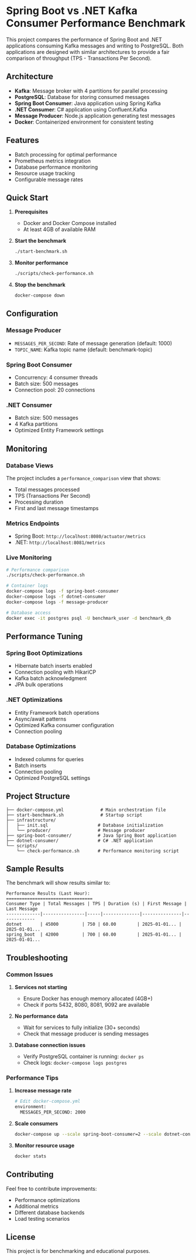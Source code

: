 # Spring Boot vs .NET Kafka Consumer Performance Benchmark

This project compares the performance of Spring Boot and .NET applications consuming Kafka messages and writing to PostgreSQL. Both applications are designed with similar architectures to provide a fair comparison of throughput (TPS - Transactions Per Second).

## Architecture

- **Kafka**: Message broker with 4 partitions for parallel processing
- **PostgreSQL**: Database for storing consumed messages
- **Spring Boot Consumer**: Java application using Spring Kafka
- **.NET Consumer**: C# application using Confluent.Kafka
- **Message Producer**: Node.js application generating test messages
- **Docker**: Containerized environment for consistent testing

## Features

- Batch processing for optimal performance
- Prometheus metrics integration
- Database performance monitoring
- Resource usage tracking
- Configurable message rates

## Quick Start

1. **Prerequisites**
   - Docker and Docker Compose installed
   - At least 4GB of available RAM

2. **Start the benchmark**
   ```bash
   ./start-benchmark.sh
   ```

3. **Monitor performance**
   ```bash
   ./scripts/check-performance.sh
   ```

4. **Stop the benchmark**
   ```bash
   docker-compose down
   ```

## Configuration

### Message Producer
- `MESSAGES_PER_SECOND`: Rate of message generation (default: 1000)
- `TOPIC_NAME`: Kafka topic name (default: benchmark-topic)

### Spring Boot Consumer
- Concurrency: 4 consumer threads
- Batch size: 500 messages
- Connection pool: 20 connections

### .NET Consumer
- Batch size: 500 messages
- 4 Kafka partitions
- Optimized Entity Framework settings

## Monitoring

### Database Views
The project includes a `performance_comparison` view that shows:
- Total messages processed
- TPS (Transactions Per Second)
- Processing duration
- First and last message timestamps

### Metrics Endpoints
- Spring Boot: `http://localhost:8080/actuator/metrics`
- .NET: `http://localhost:8081/metrics`

### Live Monitoring
```bash
# Performance comparison
./scripts/check-performance.sh

# Container logs
docker-compose logs -f spring-boot-consumer
docker-compose logs -f dotnet-consumer
docker-compose logs -f message-producer

# Database access
docker exec -it postgres psql -U benchmark_user -d benchmark_db
```

## Performance Tuning

### Spring Boot Optimizations
- Hibernate batch inserts enabled
- Connection pooling with HikariCP
- Kafka batch acknowledgment
- JPA bulk operations

### .NET Optimizations
- Entity Framework batch operations
- Async/await patterns
- Optimized Kafka consumer configuration
- Connection pooling

### Database Optimizations
- Indexed columns for queries
- Batch inserts
- Connection pooling
- Optimized PostgreSQL settings

## Project Structure

```
├── docker-compose.yml              # Main orchestration file
├── start-benchmark.sh              # Startup script
├── infrastructure/
│   ├── init.sql                   # Database initialization
│   └── producer/                  # Message producer
├── spring-boot-consumer/          # Java Spring Boot application
├── dotnet-consumer/               # C# .NET application
└── scripts/
    └── check-performance.sh       # Performance monitoring script
```

## Sample Results

The benchmark will show results similar to:

```
Performance Results (Last Hour):
=================================
Consumer Type | Total Messages | TPS | Duration (s) | First Message | Last Message
-------------|----------------|-----|--------------|---------------|-------------
dotnet       | 45000         | 750 | 60.00        | 2025-01-01... | 2025-01-01...
spring_boot  | 42000         | 700 | 60.00        | 2025-01-01... | 2025-01-01...
```

## Troubleshooting

### Common Issues

1. **Services not starting**
   - Ensure Docker has enough memory allocated (4GB+)
   - Check if ports 5432, 8080, 8081, 9092 are available

2. **No performance data**
   - Wait for services to fully initialize (30+ seconds)
   - Check that message producer is sending messages

3. **Database connection issues**
   - Verify PostgreSQL container is running: `docker ps`
   - Check logs: `docker-compose logs postgres`

### Performance Tips

1. **Increase message rate**
   ```bash
   # Edit docker-compose.yml
   environment:
     MESSAGES_PER_SECOND: 2000
   ```

2. **Scale consumers**
   ```bash
   docker-compose up --scale spring-boot-consumer=2 --scale dotnet-consumer=2
   ```

3. **Monitor resource usage**
   ```bash
   docker stats
   ```

## Contributing

Feel free to contribute improvements:
- Performance optimizations
- Additional metrics
- Different database backends
- Load testing scenarios

## License

This project is for benchmarking and educational purposes.
